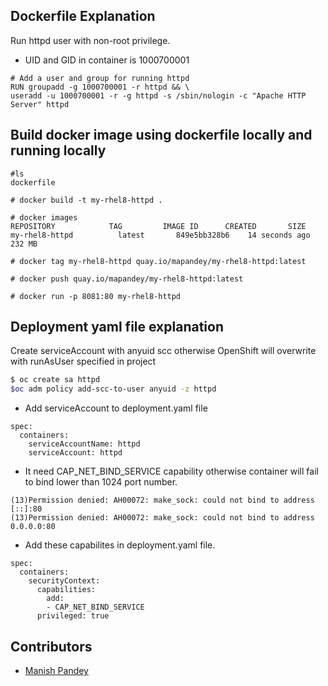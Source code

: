## Dockerfile Explanation

Run httpd user with non-root privilege.

- UID and GID in container is 1000700001 

```
# Add a user and group for running httpd
RUN groupadd -g 1000700001 -r httpd && \
useradd -u 1000700001 -r -g httpd -s /sbin/nologin -c "Apache HTTP Server" httpd
```

## Build docker image using dockerfile locally and running locally

```
#ls
dockerfile

# docker build -t my-rhel8-httpd .

# docker images
REPOSITORY            TAG         IMAGE ID      CREATED       SIZE
my-rhel8-httpd          latest       849e5bb328b6    14 seconds ago   232 MB

# docker tag my-rhel8-httpd quay.io/mapandey/my-rhel8-httpd:latest

# docker push quay.io/mapandey/my-rhel8-httpd:latest

# docker run -p 8081:80 my-rhel8-httpd

```


## Deployment yaml file explanation

Create serviceAccount with anyuid scc otherwise OpenShift will overwrite with runAsUser specified in project

```bash
$ oc create sa httpd
$oc adm policy add-scc-to-user anyuid -z httpd
```

- Add serviceAccount to deployment.yaml file

```
spec:
  containers:
    serviceAccountName: httpd
    serviceAccount: httpd
```

- It need CAP_NET_BIND_SERVICE capability otherwise container will fail to bind lower than 1024 port number.

```
(13)Permission denied: AH00072: make_sock: could not bind to address [::]:80
(13)Permission denied: AH00072: make_sock: could not bind to address 0.0.0.0:80
```

- Add these capabilites in deployment.yaml file.

```
spec:
  containers:
    securityContext:
      capabilities:
        add:
        - CAP_NET_BIND_SERVICE
      privileged: true
```


## Contributors

- [Manish Pandey](@mpmprock3)

